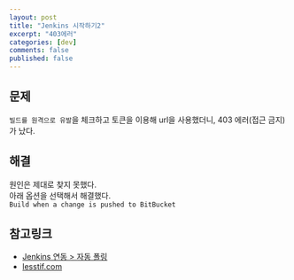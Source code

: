 ```yaml
---
layout: post
title: "Jenkins 시작하기2"
excerpt: "403에러"
categories: [dev]
comments: false
published: false
---
```


## 문제
`빌드를 원격으로 유발`을 체크하고 토큰을 이용해 url을 사용했더니, 403 에러(접근 금지)가 났다.

## 해결
원인은 제대로 찾지 못했다.  
아래 옵션을 선택해서 해결했다.  
`Build when a change is pushed to BitBucket`

## 참고링크
- [Jenkins 연동 > 자동 폴링](http://www.flask.moe/jenkins/polling/auto)
- [lesstif.com](https://www.lesstif.com/pages/viewpage.action?pageId=22053458)
